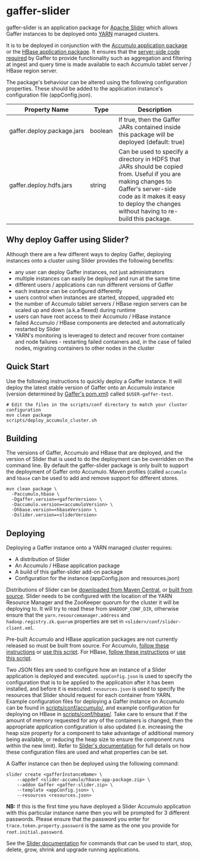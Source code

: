<!--
Copyright 2017 Crown Copyright

Licensed under the Apache License, Version 2.0 (the "License");
you may not use this file except in compliance with the License.
You may obtain a copy of the License at

  http://www.apache.org/licenses/LICENSE-2.0

Unless required by applicable law or agreed to in writing, software
distributed under the License is distributed on an "AS IS" BASIS,
WITHOUT WARRANTIES OR CONDITIONS OF ANY KIND, either express or implied.
See the License for the specific language governing permissions and
limitations under the License.
-->

# gaffer-slider

gaffer-slider is an application package for [Apache Slider](https://slider.incubator.apache.org) which allows Gaffer instances to be deployed onto [YARN](https://hadoop.apache.org/docs/stable/hadoop-yarn/hadoop-yarn-site/index.html) managed clusters.

It is to be deployed in conjunction with the [Accumulo application package](https://github.com/apache/incubator-slider/tree/develop/app-packages/accumulo) or the [HBase application package](https://github.com/apache/incubator-slider/tree/develop/app-packages/hbase). It ensures that the [server-side code required](https://github.com/gchq/Gaffer/wiki/Accumulo-Store-User-Guide#accumulo-set-up) by Gaffer to provide functionality such as aggregation and filtering at ingest and query time is made available to each Accumulo tablet server / HBase region server.

The package's behaviour can be altered using the following configuration properties. These should be added to the application instance's configuration file (appConfig.json).

| Property Name              | Type    | Description |
| -------------------------- | ------- | ----------- |
| gaffer.deploy.package.jars | boolean | If true, then the Gaffer JARs contained inside this package will be deployed (default: true) |
| gaffer.deploy.hdfs.jars    | string  | Can be used to specify a directory in HDFS that JARs should be copied from. Useful if you are making changes to Gaffer's server-side code as it makes it easy to deploy the changes without having to re-build this package. |


## Why deploy Gaffer using Slider?

Although there are a few different ways to deploy Gaffer, deploying instances onto a cluster using Slider provides the following benefits:

* any user can deploy Gaffer instances, not just administrators
* multiple instances can easily be deployed and run at the same time
* different users / applications can run different versions of Gaffer
* each instance can be configured differently
* users control when instances are started, stopped, upgraded etc
* the number of Accumulo tablet servers / HBase region servers can be scaled up and down (a.k.a flexed) during runtime
* users can have root access to their Accumulo / HBase instance
* failed Accumulo / HBase components are detected and automatically restarted by Slider
* YARN's monitoring is leveraged to detect and recover from container and node failures - restarting failed containers and, in the case of failed nodes, migrating containers to other nodes in the cluster


## Quick Start

Use the following instructions to quickly deploy a Gaffer instance. It will deploy the latest stable version of Gaffer onto an Accumulo instance (version determined by [Gaffer's pom.xml](https://github.com/gchq/Gaffer/search?q=path%3A%2F+filename%3Apom.xml+"accumulo.version")) called `$USER-gaffer-test`.

```
# Edit the files in the scripts/conf directory to match your cluster configuration
mvn clean package
scripts/deploy_accumulo_cluster.sh
```


## Building

The versions of Gaffer, Accumulo and HBase that are deployed, and the version of Slider that is used to do the deployment can be overridden on the command line. By default the gaffer-slider package is only built to support the deployment of Gaffer onto Accumulo. Maven profiles (called `accumulo` and `hbase` can be used to add and remove support for different stores.

```
mvn clean package \
  -Paccumulo,hbase \
  -Dgaffer.version=<gafferVersion> \
  -Daccumulo.version=<accumuloVersion> \
  -Dhbase.version=<hbaseVersion> \
  -Dslider.version=<sliderVersion>
```


## Deploying

Deploying a Gaffer instance onto a YARN managed cluster requires:

* A distribution of Slider
* An Accumulo / HBase application package
* A build of this gaffer-slider add-on package
* Configuration for the instance (appConfig.json and resources.json)

Distributions of Slider can be [downloaded from Maven Central](http://search.maven.org/#search%7Cgav%7C1%7Cg%3A%22org.apache.slider%22%20AND%20a%3A%22slider-assembly%22), or [built from source](https://slider.incubator.apache.org/docs/getting_started.html#build). Slider needs to be configured with the location of the YARN Resource Manager and the ZooKeeper quorum for the cluster it will be deploying to. It will try to read these from `$HADOOP_CONF_DIR`, otherwise ensure that the `yarn.resourcemanager.address` and `hadoop.registry.zk.quorum` properties are set in `<slider>/conf/slider-client.xml`.

Pre-built Accumulo and HBase application packages are not currently released so must be built from source. For Accumulo, [follow these instructions](https://github.com/apache/incubator-slider/blob/develop/app-packages/accumulo/README.md) or [use this script](scripts/build_accumulo_package.sh). For HBase, [follow these instructions](https://github.com/apache/incubator-slider/blob/develop/app-packages/hbase/README.md) or [use this script](scripts/build_hbase_package.sh).

Two JSON files are used to configure how an instance of a Slider application is deployed and executed. `appConfig.json` is used to specify the configuration that is to be applied to the application after it has been installed, and before it is executed. `resources.json` is used to specify the resources that Slider should request for each container from YARN. Example configuration files for deploying a Gaffer instance on Accumulo can be found in [scripts/conf/accumulo/](scripts/conf/accumulo/), and example configuration for deploying on HBase in [scripts/conf/hbase/](scripts/conf/hbase/). Take care to ensure that if the amount of memory requested for any of the containers is changed, then the appropriate application configuration is also updated (i.e. increasing the heap size property for a component to take advantage of additional memory being available, or reducing the heap size to ensure the component runs within the new limit). Refer to [Slider's documentation](https://slider.incubator.apache.org/docs/configuration/index.html) for full details on how these configuration files are used and what properties can be set.

A Gaffer instance can then be deployed using the following command:

```
slider create <gafferInstanceName> \
	--appdef <slider-accumulo/hbase-app-package.zip> \
	--addon Gaffer <gaffer-slider.zip> \
	--template <appConfig.json> \
	--resources <resources.json>
```

**NB:** If this is the first time you have deployed a Slider Accumulo application with this particular instance name then you will be prompted for 3 different passwords. Please ensure that the password you enter for `trace.token.property.password` is the same as the one you provide for `root.initial.password`.

See the [Slider documentation](https://slider.incubator.apache.org/docs/getting_started.html#installapp) for commands that can be used to start, stop, delete, grow, shrink and upgrade running applications.
